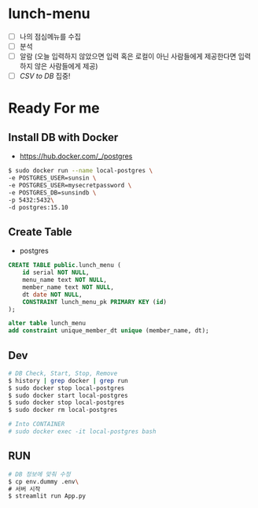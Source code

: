 # lunch-menu
- [ ] 나의 점심메뉴를 수집
- [ ] 분석
- [ ] 알람 (오늘 입력하지 않았으면 입력 혹은 로컬이 아닌 사람들에게 제공한다면 입력하지 않은 사람들에게 제공)
- [ ] *CSV to DB* 집중!
# Ready For me

## Install DB with Docker
- https://hub.docker.com/_/postgres
``` bash
$ sudo docker run --name local-postgres \
-e POSTGRES_USER=sunsin \
-e POSTGRES_USER=mysecretpassword \
-e POSTGRES_DB=sunsindb \
-p 5432:5432\
-d postgres:15.10
```
## Create Table
- postgres

```sql
CREATE TABLE public.lunch_menu (
	id serial NOT NULL,
	menu_name text NOT NULL,
	member_name text NOT NULL,
	dt date NOT NULL,
	CONSTRAINT lunch_menu_pk PRIMARY KEY (id)
);

alter table lunch_menu
add constraint unique_member_dt unique (member_name, dt);
```

## Dev
```bash
# DB Check, Start, Stop, Remove
$ history | grep docker | grep run
$ sudo docker stop local-postgres
$ sudo docker start local-postgres
$ sudo docker stop local-postgres
$ sudo docker rm local-postgres

# Into CONTAINER
# sudo docker exec -it local-postgres bash
```

## RUN
```bash
# DB 정보에 맞춰 수정 
$ cp env.dummy .env\
# 서버 시작
$ streamlit run App.py
